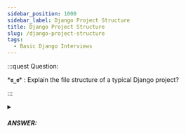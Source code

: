 ```yaml
---
sidebar_position: 1000
sidebar_label: Django Project Structure
title: Django Project Structure
slug: /django-project-structure
tags:
  - Basic Django Interviews
---
```


:::quest Question:

\***`ಠ_ಠ`**\* : 
Explain the file structure of a typical Django project?

:::

<details>
  <summary><h5>ANSWER:</h5></summary>

  \***`◔̯◔`**\* :

```py
project_name/
│
├── app_name/
│   ├── migrations/
│   ├── static/
│   ├── templates/
│   ├── __init__.py
│   ├── admin.py
│   ├── apps.py
│   ├── models.py
│   ├── tests.py
│   └── views.py
│
├── project_name/
│   ├── settings.py
│   ├── urls.py
│   ├── wsgi.py
│   └── __init__.py
│
├── static/
│
├── templates/
│
├── manage.py
│
└── requirements.txt

```

*   ``project_name``: The root directory of the Django project. It includes the project name, which is the same as the name of the directory itself.
*   ``app_name``: A directory for each Django app created in the project.
    *   ``migrations``: A directory that contains database migration files.
    *   ``static``: A directory that contains static files such as CSS, JavaScript, and images.
    *   ``templates``: A directory that contains HTML templates.
    *   ``__init__.py``: An empty file that tells Python that this directory should be considered as a Python package.
    *   ``admin.py``: A file that includes Django admin configurations.
    *   ``apps.py``: A file to configure your app.
    *   ``models.py``: A file that includes the creation of your database models.
    *   ``tests.py``: A file to write tests for your app.
    *   ``views.py``: A file that includes the logic that controls the presentation of the app.
*   ``project_name``: The directory that encapsulates the project-level files.
    *   ``settings.py``: A file that includes project settings.
    *   ``urls.py``: A file that includes URL routing configurations.
    *   ``wsgi.py``: A file for running the project in a production environment.
    *   ``__init__.py``: An empty file that tells Python that this directory should be considered as a Python package.
*   ``static``: A directory that contains project-level static files.
*   ``templates``: A directory that contains project-level HTML templates.
*   ``manage.py``: A file for performing management commands.
*   ``requirements.txt``: A file that lists all the packages required to run the project.

</details>
